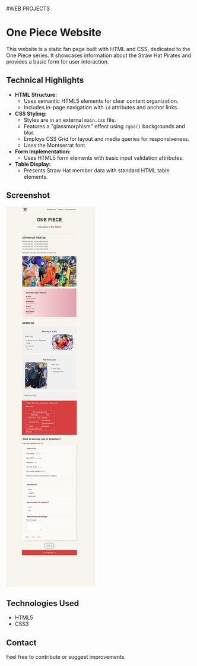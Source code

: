 #WEB PROJECTS

# One Piece Website

This website is a static fan page built with HTML and CSS, dedicated to the One Piece series. It showcases information about the Straw Hat Pirates and provides a basic form for user interaction.

## Technical Highlights

* **HTML Structure:**
    * Uses semantic HTML5 elements for clear content organization.
    * Includes in-page navigation with `id` attributes and anchor links.
* **CSS Styling:**
    * Styles are in an external `main.css` file.
    * Features a "glassmorphism" effect using `rgba()` backgrounds and blur.
    * Employs CSS Grid for layout and media queries for responsiveness.
    * Uses the Montserrat font.
* **Form Implementation:**
    * Uses HTML5 form elements with basic input validation attributes.
* **Table Display:**
    * Presents Straw Hat member data with standard HTML table elements.

## Screenshot

![Website Screenshot](images/op-website.png)

## Technologies Used

* HTML5
* CSS3

## Contact

Feel free to contribute or suggest improvements.